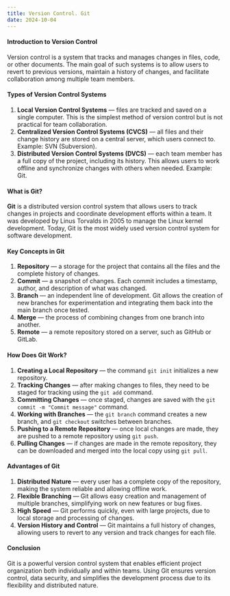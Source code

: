 ```yaml
---
title: Version Control. Git
date: 2024-10-04
---
```


#### Introduction to Version Control
Version control is a system that tracks and manages changes in files, code, or other documents. The main goal of such systems is to allow users to revert to previous versions, maintain a history of changes, and facilitate collaboration among multiple team members.

#### Types of Version Control Systems
1. **Local Version Control Systems** — files are tracked and saved on a single computer. This is the simplest method of version control but is not practical for team collaboration.
2. **Centralized Version Control Systems (CVCS)** — all files and their change history are stored on a central server, which users connect to. Example: SVN (Subversion).
3. **Distributed Version Control Systems (DVCS)** — each team member has a full copy of the project, including its history. This allows users to work offline and synchronize changes with others when needed. Example: Git.

#### What is Git?
**Git** is a distributed version control system that allows users to track changes in projects and coordinate development efforts within a team. It was developed by Linus Torvalds in 2005 to manage the Linux kernel development. Today, Git is the most widely used version control system for software development.

#### Key Concepts in Git
1. **Repository** — a storage for the project that contains all the files and the complete history of changes.
2. **Commit** — a snapshot of changes. Each commit includes a timestamp, author, and description of what was changed.
3. **Branch** — an independent line of development. Git allows the creation of new branches for experimentation and integrating them back into the main branch once tested.
4. **Merge** — the process of combining changes from one branch into another.
5. **Remote** — a remote repository stored on a server, such as GitHub or GitLab.

#### How Does Git Work?
1. **Creating a Local Repository** — the command `git init` initializes a new repository.
2. **Tracking Changes** — after making changes to files, they need to be staged for tracking using the `git add` command.
3. **Committing Changes** — once staged, changes are saved with the `git commit -m "Commit message"` command.
4. **Working with Branches** — the `git branch` command creates a new branch, and `git checkout` switches between branches.
5. **Pushing to a Remote Repository** — once local changes are made, they are pushed to a remote repository using `git push`.
6. **Pulling Changes** — if changes are made in the remote repository, they can be downloaded and merged into the local copy using `git pull`.

#### Advantages of Git
1. **Distributed Nature** — every user has a complete copy of the repository, making the system reliable and allowing offline work.
2. **Flexible Branching** — Git allows easy creation and management of multiple branches, simplifying work on new features or bug fixes.
3. **High Speed** — Git performs quickly, even with large projects, due to local storage and processing of changes.
4. **Version History and Control** — Git maintains a full history of changes, allowing users to revert to any version and track changes for each file.

#### Conclusion
Git is a powerful version control system that enables efficient project organization both individually and within teams. Using Git ensures version control, data security, and simplifies the development process due to its flexibility and distributed nature.
